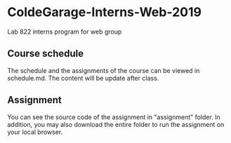# ColdeGarage-Interns-Web-2019
Lab 822 interns program for web group

## Course schedule
The schedule and the assignments of the course can be viewed in schedule.md. The content will be update after class.

## Assignment
You can see the source code of the assignment in "assignment" folder. In addition, you may also download the entire folder to run the assignment on your local browser.
